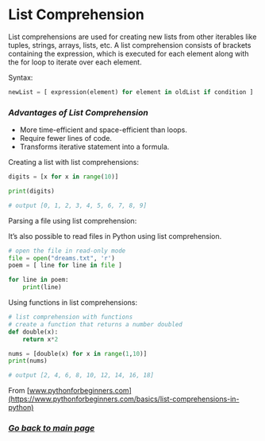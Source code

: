 # List Comprehension

List comprehensions are used for creating new lists from other iterables like tuples, strings, arrays, lists, etc. A list comprehension consists of brackets containing the expression, which is executed for each element along with the for loop to iterate over each element.  

Syntax:

```python
newList = [ expression(element) for element in oldList if condition ] 
```

### *Advantages of List Comprehension*  

- More time-efficient and space-efficient than loops.
- Require fewer lines of code.
- Transforms iterative statement into a formula.

Creating a list with list comprehensions:

```python
digits = [x for x in range(10)]

print(digits)

# output [0, 1, 2, 3, 4, 5, 6, 7, 8, 9]
```

Parsing a file using list comprehension:

It’s also possible to read files in Python using list comprehension.

```python
# open the file in read-only mode
file = open("dreams.txt", 'r')
poem = [ line for line in file ]

for line in poem:
    print(line)

```

Using functions in list comprehensions:

```python
# list comprehension with functions
# create a function that returns a number doubled
def double(x):
    return x*2

nums = [double(x) for x in range(1,10)]
print(nums)

# output [2, 4, 6, 8, 10, 12, 14, 16, 18]

```
From [www.pythonforbeginners.com](https://www.pythonforbeginners.com/basics/list-comprehensions-in-python)

### [_Go back to main page_](README.md)